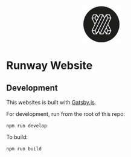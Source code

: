 <p align="center">
  <img src="src/pages/tutorials/imgs/icon.png" width="100">
</p>

# Runway Website

## Development

This websites is built with [Gatsby.js](https://www.gatsbyjs.org/).

For development, run from the root of this repo:

```
npm run develop
```

To build:

```
npm run build
```
